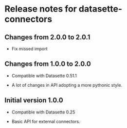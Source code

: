 # Release notes for datasette-connectors


## Changes from 2.0.0 to 2.0.1

* Fix missed import


## Changes from 1.0.0 to 2.0.0

* Compatible with Datasette 0.51.1

* A lot of changes in API adopting a more pythonic style.


## Initial version 1.0.0

* Compatible with Datasette 0.25

* Basic API for external connectors.
